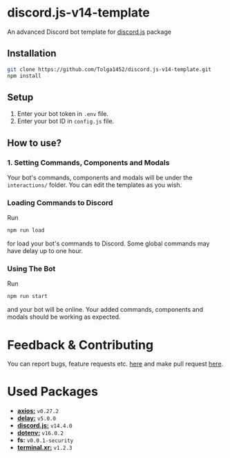 # discord.js-v14-template
An advanced Discord bot template for [discord.js](https://www.npmjs.com/package/discord.js) package

## Installation
```bash
git clone https://github.com/Tolga1452/discord.js-v14-template.git
npm install
```

## Setup
1. Enter your bot token in `.env` file.
2. Enter your bot ID in `config.js` file.

## How to use?
### 1. Setting Commands, Components and Modals
Your bot's commands, components and modals will be under the `interactions/` folder. You can edit the templates as you wish.

### Loading Commands to Discord
Run
```bash
npm run load
```
for load your bot's commands to Discord. Some global commands may have delay up to one hour.

### Using The Bot
Run
```bash
npm run start
```
and your bot will be online. Your added commands, components and modals should be working as expected.

# Feedback & Contributing
You can report bugs, feature requests etc. [here](https://github.com/Tolga1452/discord.js-v14-template/issues/new) and make pull request [here](https://github.com/Tolga1452/discord.js-v14-template/compare).

# Used Packages
- [**axios:**](https://www.npmjs.com/package/axios) `v0.27.2`
- [**delay:**](https://www.npmjs.com/package/delay) `v5.0.0`
- [**discord.js:**](https://www.npmjs.com/package/discord.js) `v14.4.0`
- [**dotenv:**](https://www.npmjs.com/package/dotenv) `v16.0.2`
- **fs:** `v0.0.1-security`
- [**terminal.xr:**](https://www.npmjs.com/package/terminal.xr) `v1.2.3`
